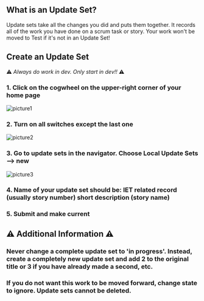 ## What is an Update Set?
Update sets take all the changes you did and puts them together. It records all of the work you have done on a scrum task or story. Your work won't be moved to Test if it's not in an Update Set!

## Create an Update Set

:warning: *Always do work in dev. Only start in dev!!* :warning:

### 1. Click on the cogwheel on the upper-right corner of your home page


![picture1](https://user-images.githubusercontent.com/6828733/51413319-6a231480-1b23-11e9-9c99-081572b9a7f5.png)



### 2. Turn on all switches except the last one 


![picture2](https://user-images.githubusercontent.com/6828733/51413698-a1de8c00-1b24-11e9-86cc-cc92a9671af1.png)



### 3. Go to update sets in the navigator. Choose Local Update Sets --> new


![picture3](https://user-images.githubusercontent.com/6828733/51413781-e1a57380-1b24-11e9-848f-60f1bb5c22cc.png)



### 4. Name of your update set should be: IET related record (usually story number) short description (story name)


### 5. Submit and make current


## :warning: Additional Information :warning:
### Never change a complete update set to 'in progress'. Instead, create a completely new update set and add 2 to the original title or 3 if you have already made a second, etc.

### If you do not want this work to be moved forward, change state to ignore. Update sets cannot be deleted.
